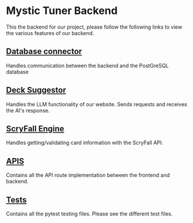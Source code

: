 # Mystic Tuner Backend

This the backend for our project, please follow the following links to view the various features of our backend.

## [Database connector](./Mystic_Tuner_Backend/Database_Connector/database_connector.py)

Handles communication between the backend and the PostGreSQL database

## [Deck Suggestor](./Mystic_Tuner_Backend/Mystic_Tuner_Backend/deck_suggestions/deck_suggestion_controller.py)

Handles the LLM functionality of our website.  Sends requests and receives the AI's response.

## [ScryFall Engine](./Mystic_Tuner_Backend/Mystic_Tuner_Backend/scryfall_engine/scryfall_engine.py)

Handles getting/validating card information with the ScryFall API.

## [APIS](./Mystic_Tuner_Backend/restapis/views.py)

Contains all the API route implementation between the frontend and backend.

## [Tests](./Mystic_Tuner_Backend/Tests/__init__.py)

Contains all the pytest testing files.  Please see the different test files.
